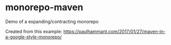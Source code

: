 # monorepo-maven

Demo of a expanding/contracting monorepo

Created from this example:
https://paulhammant.com/2017/01/27/maven-in-a-google-style-monorepo/